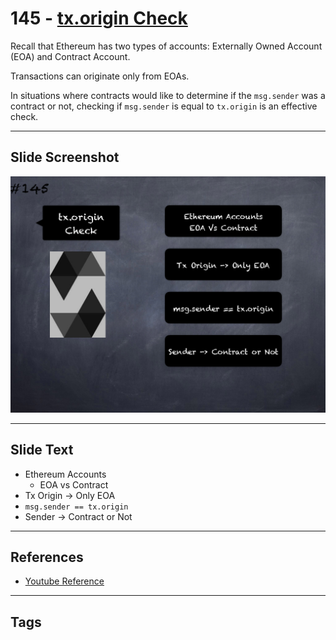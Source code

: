 # 145 - [tx.origin Check](tx.origin%20Check.md)
Recall that Ethereum has two types of accounts: Externally Owned Account (EOA) and Contract Account. 

Transactions can originate only from EOAs. 

In situations where contracts would like to determine if the `msg.sender` was a contract or not, checking if `msg.sender` is equal to `tx.origin` is an effective check.

___
## Slide Screenshot
![145.png](../images/solidity201/145.png)
___
## Slide Text
- Ethereum Accounts
	- EOA vs Contract
- Tx Origin -> Only EOA
- `msg.sender == tx.origin`
- Sender -> Contract or Not
___
## References
- [Youtube Reference](https://youtu.be/C0zBhTgppLQ?t=587)
___
## Tags
